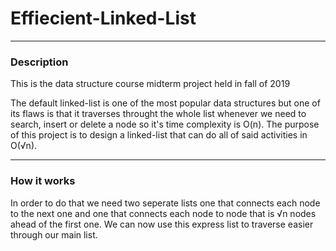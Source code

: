 # Effiecient-Linked-List
___
### Description
This is the data structure course midterm project held in fall of 2019

The default linked-list is one of the most popular data structures but one of its flaws is that it traverses throught the whole list whenever we need to search, insert or delete a node so it's time complexity is O(n).
The purpose of this project is to design a linked-list that can do all of said activities in O(√n).
___
### How it works
In order to do that we need two seperate lists one that connects each node to the next one and one that connects each node to node that is √n nodes ahead of the first one. We can now use this express list to traverse easier through our main list.